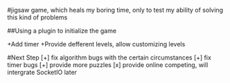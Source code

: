 #jigsaw game, which heals my boring time, only to test my ability of solving this kind of problems

##Using a plugin to initialize the game

+Add timer
+Provide defferent levels, allow customizing levels



#Next Step
[+] fix algorithm bugs with the certain circumstances 
[+] fix timer bugs
[+] provide more puzzles
[x] provide online competing, will intergrate SocketIO later
